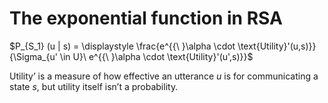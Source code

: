 # The exponential function in RSA

$P_{S_1} (u | s) = \displaystyle \frac{e^{{\ }\alpha \cdot \text{Utility}'(u,s)}}{\Sigma_{u' \in U}\ e^{{\ }\alpha \cdot \text{Utility}'(u',s)}}$

$\text{Utility'}$ is a measure of how effective an utterance $u$ is for communicating a state $s$, but utility itself isn’t a probability. 
